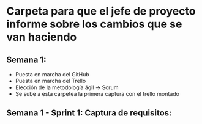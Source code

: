 # Carpeta para que el jefe de proyecto informe sobre los cambios que se van haciendo 
## Semana 1: 
- Puesta en marcha del GitHub
- Puesta en marcha del Trello
- Elección de la metodología ágil -> Scrum
- Se sube a esta carpetea la primera captura con el trello montado


## Semana 1 - Sprint 1: Captura de requisitos:
